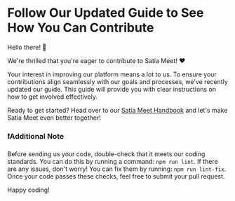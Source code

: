 # Follow Our Updated Guide to See How You Can Contribute

Hello there! 👋

We're thrilled that you're eager to contribute to Satia Meet! ❤️ 

Your interest in improving our platform means a lot to us. To ensure your contributions align seamlessly with our goals and processes, we've recently updated our guide. This guide will provide you with clear instructions on how to get involved effectively.

Ready to get started? Head over to our [Satia Meet Handbook](https://jitsi.github.io/handbook/docs/dev-guide/dev-guide-contributing/) and let's make Satia Meet even better together!

### ❗️Additional Note
Before sending us your code, double-check that it meets our coding standards. You can do this by running a command: `npm run lint`. If there are any issues, don't worry! You can fix them by running: `npm run lint-fix`. Once your code passes these checks, feel free to submit your pull request.

Happy coding!
